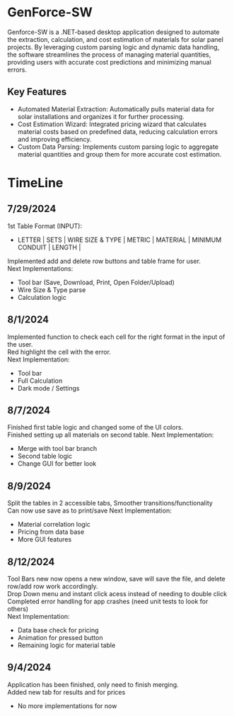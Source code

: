 # GenForce-SW
Genforce-SW is a .NET-based desktop application designed to automate the extraction, calculation, and cost estimation of materials for solar panel projects. By leveraging custom parsing logic and dynamic data handling, the software streamlines the process of managing material quantities, providing users with accurate
cost predictions and minimizing manual errors.<br/>

## Key Features
* Automated Material Extraction: Automatically pulls material data for solar installations and organizes it for further processing.<br/>
* Cost Estimation Wizard: Integrated pricing wizard that calculates material costs based on predefined data, reducing calculation errors and improving efficiency.<br/>
* Custom Data Parsing: Implements custom parsing logic to aggregate material quantities and group them for more accurate cost estimation.<br/>

# TimeLine
## 7/29/2024
1st Table Format (INPUT):
* LETTER | SETS | WIRE SIZE & TYPE | METRIC | MATERIAL | MINIMUM CONDUIT | LENGTH |

Implemented add and delete row buttons and table frame for user. <br/> 
Next Implementations:
* Tool bar (Save, Download, Print, Open Folder/Upload)
* Wire Size & Type parse
* Calculation logic

## 8/1/2024
Implemented function to check each cell for the right format in the input of the user. <br/> 
Red highlight the cell with the error. <br/> 
Next Implementation:
* Tool bar
* Full Calculation
* Dark mode / Settings

## 8/7/2024
Finished first table logic and changed some of the UI colors.<br/>
Finished setting up all materials on second table.
Next Implementation:
* Merge with tool bar branch
* Second table logic
* Change GUI for better look

## 8/9/2024
Split the tables in 2 accessible tabs, Smoother transitions/functionality<br/>
Can now use save as to print/save
Next Implementation:
* Material correlation logic
* Pricing from data base
* More GUI features
  
## 8/12/2024
Tool Bars new now opens a new window, save will save the file, and delete row/add row work accordingly.<br/>
Drop Down menu and instant click acess instead of needing to double click<br/>
Completed error handling for app crashes (need unit tests to look for others)<br/>
Next Implementation:
* Data base check for pricing
* Animation for pressed button
* Remaining logic for material table

## 9/4/2024
Application has been finished, only need to finish merging.<br/>
Added new tab for results and for prices<br/>
* No more implementations for now
